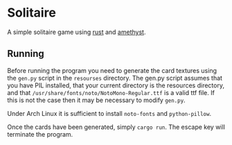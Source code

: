 Solitaire
=========

A simple solitaire game using [rust](https://www.rust-lang.org) and [amethyst](https://github.com/amethyst/amethyst).

Running
-------

Before running the program you need to generate the card textures using the `gen.py` script in the `resourses` directory.
The gen.py script assumes that you have PIL installed, that your current directory is the resources directory, and that
`/usr/share/fonts/noto/NotoMono-Regular.ttf` is a valid ttf file. If this is not the case then it may be necessary to modify `gen.py`.

Under Arch Linux it is sufficient to install `noto-fonts` and `python-pillow`.

Once the cards have been generated, simply `cargo run`. The escape key will terminate the program.
